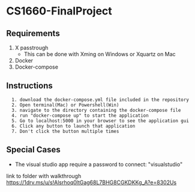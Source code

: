 # CS1660-FinalProject
## Requirements

 1.  X passtrough
	 - This can be done with Xming on Windows or Xquartz on Mac
 2. Docker
 3. Docker-compose
## Instructions
	  1. download the docker-compose.yml file included in the repository
	  2. Open terminal(Mac) or Powershell(Win) 
	  3. navigate to the directory containing the docker-compose file
	  4. run "docker-compose up" to start the application
	  5. Go to localhost:5000 in your browser to see the application gui
	  6. Click any button to launch that application
	  7. Don't click the button multiple times
## Special Cases
 - The visual studio app require a password to connect: "visualstudio"
 
 link to folder with walkthrough https://1drv.ms/u/s!Alsrhoq0ltGag68L7BHG8CGKDKKg_A?e=8302Us